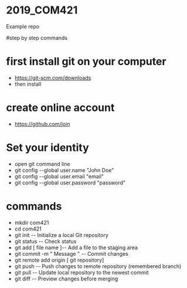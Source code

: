 # 2019_COM421
Example repo

#step by step commands

# first install git on your computer
- https://git-scm.com/downloads
- then install


# create online account
- https://github.com/join

# Set your identity
- open git command line
- git config --global user.name "John Doe"
- git config --global user.email "email"
- git config --global user.password "password"

# commands
- mkdir com421
- cd com421
- git init -- Initialize a local Git repository
- git status -- Check status
- git add [ file name ]-- Add a file to the staging area
- git commit -m " Message " -- Commit changes
- git remote add origin [ git repository]
- git push -- Push changes to remote repository (remembered branch)
- git pull -- Update local repository to the newest commit
- git diff -- Preview changes before merging

